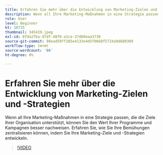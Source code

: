 ```yaml
---
title: Erfahren Sie mehr über die Entwicklung von Marketing-Zielen und -Strategien
description: Wenn all Ihre Marketing-Maßnahmen in eine Strategie passen, die die Ziele Ihrer Organisation unterstützt, können Sie den Wert Ihrer Programme und Kampagnen besser nachweisen.
role: User
level: Beginner
kt: 10735
thumbnail: 345419.jpeg
exl-id: 8fda2fba-97df-48f0-a1ce-37d60eaa3730
source-git-commit: 98ead59ff285e4133e4d5f0668f5724a9d680309
workflow-type: tm+mt
source-wordcount: '86'
ht-degree: 0%

---
```


# Erfahren Sie mehr über die Entwicklung von Marketing-Zielen und -Strategien

Wenn all Ihre Marketing-Maßnahmen in eine Strategie passen, die die Ziele Ihrer Organisation unterstützt, können Sie den Wert Ihrer Programme und Kampagnen besser nachweisen. Erfahren Sie, wie Sie Ihre Bemühungen zentralisieren können, indem Sie Ihre Marketing-Ziele und -Strategien entwickeln.

>[!VIDEO](https://video.tv.adobe.com/v/345419/?quality=12&learn=on)
